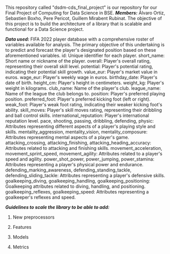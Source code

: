 This repository called "dsdm-cds_final_project" is our repository for our Final Project of Computing for Data Science in BSE. 
***Members:*** Álvaro Ortiz, Sebastien Boxho, Pere Pericot, Guillem Mirabent Rubinat.
The objective of this project is to build the architecture of a library that is scalable and functional for a Data Science project.

***Data used:***
FIFA 2022 player database with a comprehensive roster of variables available for analysis. 
The primary objective of this undertaking is to predict and forecast the player's designated position based on these aforementioned variables.
id: Unique identifier for each player.
short_name: Short name or nickname of the player.
overall: Player's overall rating, representing their overall skill level.
potential: Player's potential rating, indicating their potential skill growth.
value_eur: Player's market value in euros.
wage_eur: Player's weekly wage in euros.
birthday_date: Player's date of birth.
height_cm: Player's height in centimeters.
weight_kg: Player's weight in kilograms.
club_name: Name of the player's club.
league_name: Name of the league the club belongs to.
position: Player's preferred playing position.
preferred_foot: Player's preferred kicking foot (left or right).
weak_foot: Player's weak foot rating, indicating their weaker kicking foot's ability.
skill_moves: Player's skill moves rating, representing their dribbling and ball control skills.
international_reputation: Player's international reputation level.
pace, shooting, passing, dribbling, defending, physic: Attributes representing different aspects of a player's playing style and skills.
mentality_aggression, mentality_vision, mentality_composure: Attributes representing mental aspects of a player's game.
attacking_crossing, attacking_finishing, attacking_heading_accuracy: Attributes related to attacking and finishing skills.
movement_acceleration, movement_sprint_speed, movement_agility: Attributes related to a player's speed and agility.
power_shot_power, power_jumping, power_stamina: Attributes representing a player's physical power and endurance.
defending_marking_awareness, defending_standing_tackle, defending_sliding_tackle: Attributes representing a player's defensive skills.
goalkeeping_diving, goalkeeping_handling, goalkeeping_positioning: Goalkeeping attributes related to diving, handling, and positioning.
goalkeeping_reflexes, goalkeeping_speed: Attributes representing a goalkeeper's reflexes and speed.


***Guidelines to scale the library to be able to add:***

1. New preprocessors


2. Features


3. Models


4. Metrics

